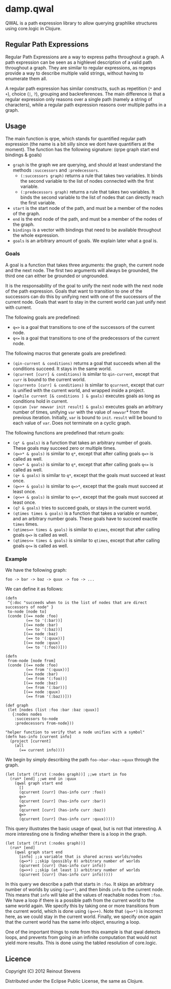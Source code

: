 # damp.qwal

QWAL is a path expression library to allow querying graphlike structures using core.logic in Clojure.

## Regular Path Expressions
Regular Path Expressions are a way to express paths throughout a graph. A path expression can be seen as a highlevel description of a valid
path throughout a graph. They are similar to regular expressions, as regexps provide a way to describe multiple valid strings, without having to
enumerate them all.

A regular path expression has similar constructs, such as repetition (`*` and `+`), choice (`|`, `?`), grouping and backreferences.
The main difference is that a regular expression only reasons over a single path (namely a string of characters), while a regular path expression
reasons over multiple paths in a graph.

## Usage
The main function is qrpe, which stands for quantified regular path expression (the name is a bit silly since we dont have quantifiers at the moment).
The function has the following signature:
    (qrpe graph start end bindings & goals)

* `graph` is the graph we are querying, and should at least understand the methods `:successors` and `:predecessors`.
    * `(:successors graph)` returns a rule that takes two variables. It binds the second variable to the list of nodes connected with the first variable.
    * `(:predecessors graph)` returns a rule that takes two variables. It binds
      the second variable to the list of nodes that can directly reach the
      first variable.
* `start` is the start node of the path, and must be a member of the nodes of the graph.
* `end` is the end node of the path, and must be a member of the nodes of the graph.
* `bindings` is a vector with bindings that need to be available throughout the whole expression.
* `goals` is an arbitrary amount of goals. We explain later what a goal is.


### Goals
A goal is a function that takes three arguments: the graph, the current node and the next node.
The first two arguments will always be grounded, the third one can either be grounded or ungrounded.

It is the responsability of the goal to unify the next node with the next node of the path expression.
Goals that want to transition to one of the successors can do this by unifying next with one of the successors of the current node.
Goals that want to stay in the current world can just unify next with current.


The following goals are predefined:

* `q=>` is a goal that transitions to one of the successors of the current node. 
* `q<=` is a goal that transitions to one of the predecessors of the current node.

The following macros that generate goals are predefined:

* `(qin-current & conditions)` returns a goal that succeeds when all the conditions succeed. It stays in the same world.
* `(qcurrent [curr] & conditions)` is similar to `qin-current`, except that `curr` is bound to the current world.
* `(qcurrento [curr] & conditions)` is similar to `qcurrent`, except that curr is unified with the current world, and wrapped inside a project.
* `(qwhile current [& conditions ] & goals)` executes goals as long as conditions hold in current.
* `(qscan [var newvar init result] & goals)` executes goals an arbitrary number of times, unifying `var` with the value of `newvar`* from the previous iteration. 
    Initially, `var` is bound to `init`. `result` will be bound to each value of `var`. Does not terminate on a cyclic graph.

The following functions are predefined that return goals:

* `(q* & goals)` is a function that takes an arbitrary number of goals. These goals may succeed zero or multiple times.
* `(q=>* & goals)` is similar to `q*`, except that after calling goals `q=>` is called as well.
* `(q<=* & goals)` is similar to `q*`, except that after calling goals `q<=` is called as well.
* `(q+ & goals)` is similar to `q*`, except that the goals must succeed at least once.
* `(q=>+ & goals)` is similar to `q=>*`, except that the goals must succeed at least once.
* `(q<=+ & goals)` is similar to `q<=*`, except that the goals must succeed at least once.
* `(q? & goals)` tries to succeed goals, or stays in the current world.
* `(qtimes times & goals)` is a function that takes a variable or number, and an arbitrary number goals. These goals have to succeed exactle `times` times.
* `(qtimes=> times & goals)` is similar to `qtimes`, except that after calling goals `q=>` is called as well.
* `(qtimes<= times & goals)` is similar to `qtimes`, except that after calling goals `q<=` is called as well.


### Example
We have the following graph:

    foo -> bar -> baz -> quux -> foo -> ...


We can define it as follows:

    (defn
     ^{:doc "succeeds when to is the list of nodes that are direct successors of node" }
     to-node [node to]
     (conde [(== node :foo)
             (== to '(:bar))]
            [(== node :bar)
             (== to '(:baz))]
            [(== node :baz)
             (== to '(:quux))]
            [(== node :quux)
             (== to '(:foo))]))

    (defn
     from-node [node from]
     (conde [(== node :foo)
             (== from '(:quux))]
            [(== node :bar)
             (== from '(:foo))]
            [(== node :baz)
             (== from '(:bar))]
            [(== node :quux)
             (== from '(:baz))]))
  
    (def graph
     (let [nodes (list :foo :bar :baz :quux)]
       {:nodes nodes
        :successors to-node
        :predecessors from-node}))

    "helper function to verify that a node unifies with a symbol"
    (defn has-info [current info]
      (project [current]
        (all
          (== current info))))


We begin by simply describing the path `foo->bar->baz->quux` through
the graph.


    (let [start (first (:nodes graph))] ;;we start in foo
      (run* [end] ;;we end in :quux
        (qwal graph start end 
          []
          (qcurrent [curr] (has-info curr :foo))
          q=>
          (qcurrent [curr] (has-info curr :bar))
          q=>
          (qcurrent [curr] (has-info curr :baz))
          q=>
          (qcurrent [curr] (has-info curr :quux)))))


This query illustrates the basic usage of qwal, but is not that
interesting. A more interesting one is finding whether there is a loop
in the graph.


    (let [start (first (:nodes graph))]
      (run* [end]
        (qwal graph start end 
          [info] ;;a variable that is shared across worlds/nodes
          (q=>*) ;;skip (possibly 0) arbitrary number of worlds
          (qcurrent [curr] (has-info curr info))
          (q=>+) ;;skip (at least 1) arbitrary number of worlds
          (qcurrent [curr] (has-info curr info)))))


In this query we describe a path that starts in `:foo`. It skips an
arbitrary number of worlds by using `(q=>*)`, and then binds `info` to
the current node. This means that `info` will take all the values of
reachable nodes from `:foo`. We have a loop if there is a possible
path from the current world to the same world again. We specify this
by taking one or more transitions from the current world, which is
done using `(q=>+)`. Note that `(q=>*)` is incorrect here, as we could
stay in the current world. Finally, we specify once again that the
current world has the same info object, ensuring a loop.

One of the important things to note from this example is that qwal
detects loops, and prevents from going in an infinite computation that
would not yield more results. This is done using the tabled resolution
of core.logic.




## Licence
Copyright (C) 2012 Reinout Stevens

Distributed under the Eclipse Public License, the same as Clojure.
